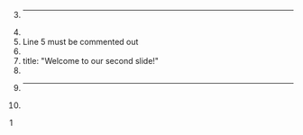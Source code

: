 3.	---
4.	
5.	Line 5 must be commented out
6.	
7.	title: "Welcome to our second slide!"
8.	
9.	---
10.	
1
